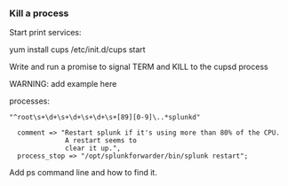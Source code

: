 ### Kill a process

Start print services:

  yum install cups
  /etc/init.d/cups start

Write and run a promise to signal TERM and KILL to the cupsd process


WARNING: add example here

 processes:

    "^root\s+\d+\s+\d+\s+\d+\s+[89][0-9]\..*splunkd"

      comment => "Restart splunk if it's using more than 80% of the CPU.
                  A restart seems to
                  clear it up.",
      process_stop => "/opt/splunkforwarder/bin/splunk restart";

Add ps command line and how to find it.


